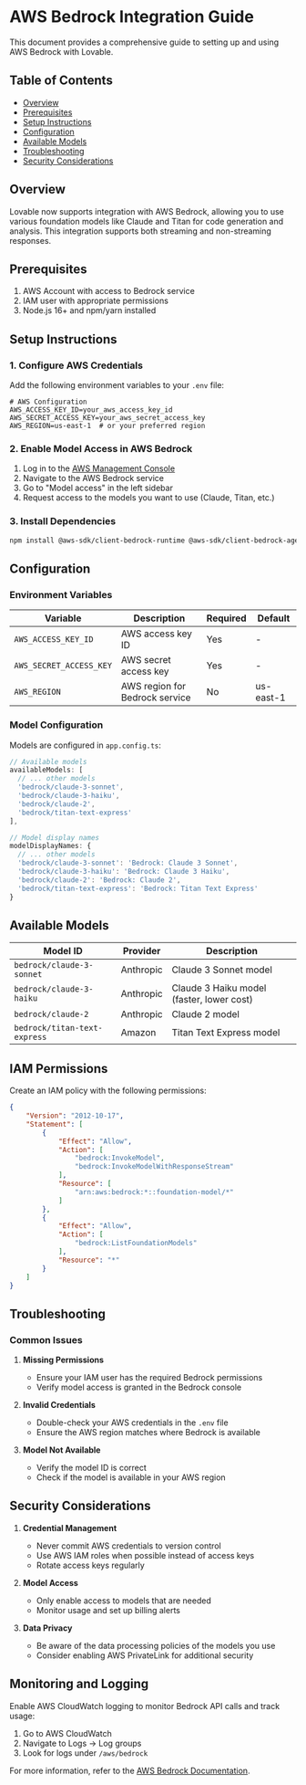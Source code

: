 # AWS Bedrock Integration Guide

This document provides a comprehensive guide to setting up and using AWS Bedrock with Lovable.

## Table of Contents
- [Overview](#overview)
- [Prerequisites](#prerequisites)
- [Setup Instructions](#setup-instructions)
- [Configuration](#configuration)
- [Available Models](#available-models)
- [Troubleshooting](#troubleshooting)
- [Security Considerations](#security-considerations)

## Overview

Lovable now supports integration with AWS Bedrock, allowing you to use various foundation models like Claude and Titan for code generation and analysis. This integration supports both streaming and non-streaming responses.

## Prerequisites

1. AWS Account with access to Bedrock service
2. IAM user with appropriate permissions
3. Node.js 16+ and npm/yarn installed

## Setup Instructions

### 1. Configure AWS Credentials

Add the following environment variables to your `.env` file:

```env
# AWS Configuration
AWS_ACCESS_KEY_ID=your_aws_access_key_id
AWS_SECRET_ACCESS_KEY=your_aws_secret_access_key
AWS_REGION=us-east-1  # or your preferred region
```

### 2. Enable Model Access in AWS Bedrock

1. Log in to the [AWS Management Console](https://console.aws.amazon.com/)
2. Navigate to the AWS Bedrock service
3. Go to "Model access" in the left sidebar
4. Request access to the models you want to use (Claude, Titan, etc.)

### 3. Install Dependencies

```bash
npm install @aws-sdk/client-bedrock-runtime @aws-sdk/client-bedrock-agent-runtime
```

## Configuration

### Environment Variables

| Variable | Description | Required | Default |
|----------|-------------|----------|---------|
| `AWS_ACCESS_KEY_ID` | AWS access key ID | Yes | - |
| `AWS_SECRET_ACCESS_KEY` | AWS secret access key | Yes | - |
| `AWS_REGION` | AWS region for Bedrock service | No | us-east-1 |

### Model Configuration

Models are configured in `app.config.ts`:

```typescript
// Available models
availableModels: [
  // ... other models
  'bedrock/claude-3-sonnet',
  'bedrock/claude-3-haiku',
  'bedrock/claude-2',
  'bedrock/titan-text-express'
],

// Model display names
modelDisplayNames: {
  // ... other models
  'bedrock/claude-3-sonnet': 'Bedrock: Claude 3 Sonnet',
  'bedrock/claude-3-haiku': 'Bedrock: Claude 3 Haiku',
  'bedrock/claude-2': 'Bedrock: Claude 2',
  'bedrock/titan-text-express': 'Bedrock: Titan Text Express'
}
```

## Available Models

| Model ID | Provider | Description |
|----------|----------|-------------|
| `bedrock/claude-3-sonnet` | Anthropic | Claude 3 Sonnet model |
| `bedrock/claude-3-haiku` | Anthropic | Claude 3 Haiku model (faster, lower cost) |
| `bedrock/claude-2` | Anthropic | Claude 2 model |
| `bedrock/titan-text-express` | Amazon | Titan Text Express model |

## IAM Permissions

Create an IAM policy with the following permissions:

```json
{
    "Version": "2012-10-17",
    "Statement": [
        {
            "Effect": "Allow",
            "Action": [
                "bedrock:InvokeModel",
                "bedrock:InvokeModelWithResponseStream"
            ],
            "Resource": [
                "arn:aws:bedrock:*::foundation-model/*"
            ]
        },
        {
            "Effect": "Allow",
            "Action": [
                "bedrock:ListFoundationModels"
            ],
            "Resource": "*"
        }
    ]
}
```

## Troubleshooting

### Common Issues

1. **Missing Permissions**
   - Ensure your IAM user has the required Bedrock permissions
   - Verify model access is granted in the Bedrock console

2. **Invalid Credentials**
   - Double-check your AWS credentials in the `.env` file
   - Ensure the AWS region matches where Bedrock is available

3. **Model Not Available**
   - Verify the model ID is correct
   - Check if the model is available in your AWS region

## Security Considerations

1. **Credential Management**
   - Never commit AWS credentials to version control
   - Use AWS IAM roles when possible instead of access keys
   - Rotate access keys regularly

2. **Model Access**
   - Only enable access to models that are needed
   - Monitor usage and set up billing alerts

3. **Data Privacy**
   - Be aware of the data processing policies of the models you use
   - Consider enabling AWS PrivateLink for additional security

## Monitoring and Logging

Enable AWS CloudWatch logging to monitor Bedrock API calls and track usage:

1. Go to AWS CloudWatch
2. Navigate to Logs → Log groups
3. Look for logs under `/aws/bedrock`

For more information, refer to the [AWS Bedrock Documentation](https://docs.aws.amazon.com/bedrock/).
